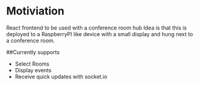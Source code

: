 # Motiviation
React frontend to be used with a conference room hub
Idea is that this is deployed to a RaspberryPI like device with a small display and hung next to a conference room.

##Currently supports 
- Select Rooms 
- Display events 
- Receive quick updates with socket.io
